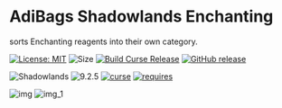# AdiBags Shadowlands Enchanting
sorts Enchanting reagents into their own category.

[![License: MIT](https://img.shields.io/badge/License-MIT-yellow.svg)](https://opensource.org/licenses/MIT)
![Size](https://img.shields.io/github/repo-size/N6REJ/AdiBags_Shadowlands_Enchanting)
[![Build Curse Release](https://github.com/N6REJ/AdiBags_Shadowlands_Enchanting/actions/workflows/release.yml/badge.svg)](https://github.com/N6REJ/AdiBags_Shadowlands_Enchanting/actions/workflows/release.yml) 
[![GitHub release](https://img.shields.io/github/release/N6REJ/AdiBags_Shadowlands_Enchanting.svg)](https://GitHub.com/N6REJ/AdiBags_Shadowlands_Enchanting/releases/)

![Shadowlands](https://img.shields.io/badge/Supports-Shadowlands-0B68D7)
![9.2.5](https://img.shields.io/badge/Ready_for-9.2.5-darkgreen)
[![curse](https://img.shields.io/badge/Curseforge_Project_ID:-545326-purple)](https://www.curseforge.com/wow/addons/adibags_shadowlands_Enchanting)
[![requires](https://img.shields.io/badge/Requires-AdiBags-brown)](https://www.curseforge.com/wow/addons/adibags)

![img](https://user-images.githubusercontent.com/1850089/173354329-1db659e2-2871-412e-8383-2339b3c60d81.png)
![img_1](https://user-images.githubusercontent.com/1850089/173354345-f3ce742c-5271-4b6f-8206-69e54fe1dbc5.png)
